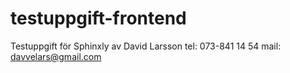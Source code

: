 # testuppgift-frontend
Testuppgift för Sphinxly
av David Larsson
tel: 073-841 14 54
mail: davvelars@gmail.com

